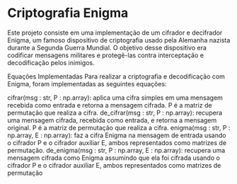 # Criptografia Enigma
Este projeto consiste em uma implementação de um cifrador e decifrador Enigma, um famoso dispositivo de criptografia usado pela Alemanha nazista durante a Segunda Guerra Mundial. O objetivo desse dispositivo era codificar mensagens militares e protegê-las contra interceptação e decodificação pelos inimigos.

Equações Implementadas
Para realizar a criptografia e decodificação com Enigma, foram implementadas as seguintes equações:

cifrar(msg : str, P : np.array): aplica uma cifra simples em uma mensagem recebida como entrada e retorna a mensagem cifrada. P é a matriz de permutação que realiza a cifra.
de_cifrar(msg : str, P : np.array): recupera uma mensagem cifrada, recebida como entrada, e retorna a mensagem original. P é a matriz de permutação que realiza a cifra.
enigma(msg : str, P : np.array, E : np.array): faz a cifra Enigma na mensagem de entrada usando o cifrador P e o cifrador auxiliar E, ambos representados como matrizes de permutação.
de_enigma(msg : str, P : np.array, E : np.array): recupera uma mensagem cifrada como Enigma assumindo que ela foi cifrada usando o cifrador P e o cifrador auxiliar E, ambos representados como matrizes de permutação

